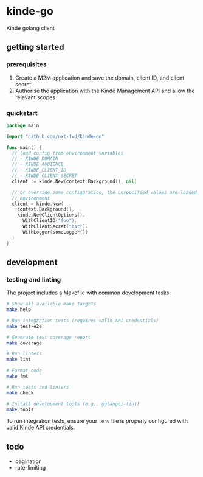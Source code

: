# kinde-go

Kinde golang client

## getting started

### prerequisites

1. Create a M2M application and save the domain, client ID, and client secret
2. Authorise the application with the Kinde Management API and allow the relevant scopes

### quickstart

```go
package main

import "github.com/nxt-fwd/kinde-go"

func main() {
  // load config from environment variables
  // - KINDE_DOMAIN
  // - KINDE_AUDIENCE
  // - KINDE_CLIENT_ID
  // - KINDE_CLIENT_SECRET
  client := kinde.New(context.Background(), nil)

  // or override some configuration, the unspecified values are loaded from the
  // environment
  client = kinde.New(
    context.Background(),
    kinde.NewClientOptions().
      WithClientID("foo").
      WithClientSecret("bar").
      WithLogger(someLogger{})
  )
}
```

## development

### testing and linting

The project includes a Makefile with common development tasks:

```bash
# Show all available make targets
make help

# Run integration tests (requires valid API credentials)
make test-e2e

# Generate test coverage report
make coverage

# Run linters
make lint

# Format code
make fmt

# Run tests and linters
make check

# Install development tools (e.g., golangci-lint)
make tools
```

To run integration tests, ensure your `.env` file is properly configured with valid Kinde API credentials.

## todo

- pagination
- rate-limiting
